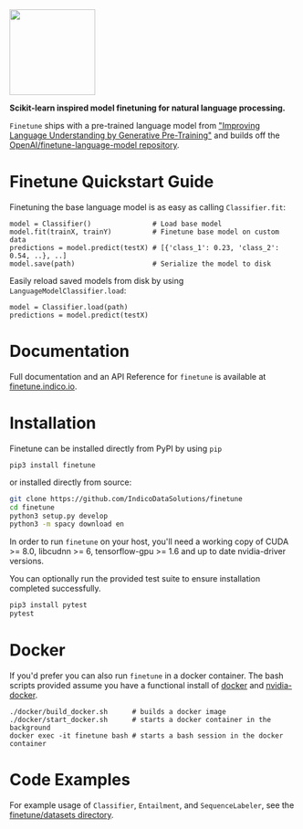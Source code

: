 <img src="https://i.imgur.com/kYL058E.png" height="150px">

**Scikit-learn inspired model finetuning for natural language processing.**

`Finetune` ships with a pre-trained language model
from ["Improving Language Understanding by Generative Pre-Training"](https://s3-us-west-2.amazonaws.com/openai-assets/research-covers/language-unsupervised/language_understanding_paper.pdf)
and builds off the [OpenAI/finetune-language-model repository](https://github.com/openai/finetune-transformer-lm).

Finetune Quickstart Guide
=========================

Finetuning the base language model is as easy as calling `Classifier.fit`:

```python3
model = Classifier()               # Load base model
model.fit(trainX, trainY)          # Finetune base model on custom data
predictions = model.predict(testX) # [{'class_1': 0.23, 'class_2': 0.54, ..}, ..]
model.save(path)                   # Serialize the model to disk
```

Easily reload saved models from disk by using `LanguageModelClassifier.load`:

```
model = Classifier.load(path)
predictions = model.predict(testX)
```

Documentation
=============
Full documentation and an API Reference for `finetune` is available at [finetune.indico.io](https://finetune.indico.io).


Installation
============
Finetune can be installed directly from PyPI by using `pip`

```
pip3 install finetune
```

or installed directly from source:

```bash
git clone https://github.com/IndicoDataSolutions/finetune
cd finetune
python3 setup.py develop
python3 -m spacy download en
```

In order to run `finetune` on your host, you'll need a working copy of CUDA >= 8.0, libcudnn >= 6, tensorflow-gpu >= 1.6 and up to date nvidia-driver versions.

You can optionally run the provided test suite to ensure installation completed successfully.

```bash
pip3 install pytest
pytest
```


Docker
=======

If you'd prefer you can also run `finetune` in a docker container. The bash scripts provided assume you have a functional install of [docker](https://docs.docker.com/install/) and [nvidia-docker](https://github.com/nvidia/nvidia-docker/wiki/Installation-(version-2.0)).

```
./docker/build_docker.sh      # builds a docker image
./docker/start_docker.sh      # starts a docker container in the background
docker exec -it finetune bash # starts a bash session in the docker container
```

Code Examples
=============
For example usage of `Classifier`, `Entailment`, and `SequenceLabeler`, see the [finetune/datasets directory](https://github.com/IndicoDataSolutions/finetune/tree/master/finetune/datasets).